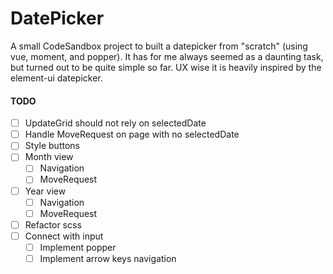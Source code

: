 # DatePicker

A small CodeSandbox project to built a datepicker from "scratch" (using vue, moment, and popper). It has for me always seemed as a daunting task, but turned out to be quite simple so far.
UX wise it is heavily inspired by the element-ui datepicker.

#### TODO

- [ ] UpdateGrid should not rely on selectedDate
- [ ] Handle MoveRequest on page with no selectedDate
- [ ] Style buttons
- [ ] Month view
  - [ ] Navigation
  - [ ] MoveRequest
- [ ] Year view
  - [ ] Navigation
  - [ ] MoveRequest
- [ ] Refactor scss
- [ ] Connect with input
  - [ ] Implement popper
  - [ ] Implement arrow keys navigation
